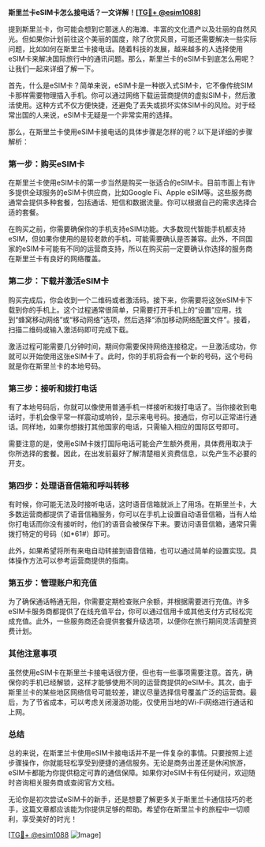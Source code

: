 **斯里兰卡eSIM卡怎么接电话？一文详解！[[TG💪+ @esim1088](https://t.me/s/esim1088)]**

提到斯里兰卡，你可能会想到它那迷人的海滩、丰富的文化遗产以及壮丽的自然风光。但如果你计划前往这个美丽的国度，除了欣赏风景，可能还需要解决一些实际问题，比如如何在斯里兰卡接电话。随着科技的发展，越来越多的人选择使用eSIM卡来解决国际旅行中的通讯问题。那么，斯里兰卡的eSIM卡到底怎么用呢？让我们一起来详细了解一下。

首先，什么是eSIM卡？简单来说，eSIM卡是一种嵌入式SIM卡，它不像传统SIM卡那样需要物理插入手机。你可以通过网络下载运营商提供的虚拟SIM卡，然后激活使用。这种方式不仅方便快捷，还避免了丢失或损坏实体SIM卡的风险。对于经常出国的人来说，eSIM卡无疑是一个非常实用的选择。

那么，在斯里兰卡使用eSIM卡接电话的具体步骤是怎样的呢？以下是详细的步骤解析：

### 第一步：购买eSIM卡

在斯里兰卡使用eSIM卡的第一步当然是购买一张适合的eSIM卡。目前市面上有许多提供全球服务的eSIM卡供应商，比如Google Fi、Apple eSIM等。这些服务商通常会提供多种套餐，包括通话、短信和数据流量。你可以根据自己的需求选择合适的套餐。

在购买之前，你需要确保你的手机支持eSIM功能。大多数现代智能手机都支持eSIM，但如果你使用的是较老款的手机，可能需要确认是否兼容。此外，不同国家的eSIM卡可能有不同的运营商支持，所以在购买前一定要确认你选择的服务商在斯里兰卡有良好的网络覆盖。

### 第二步：下载并激活eSIM卡

购买完成后，你会收到一个二维码或者激活码。接下来，你需要将这张eSIM卡下载到你的手机上。这个过程通常很简单，只需要打开手机上的“设置”应用，找到“蜂窝移动网络”或“移动网络”选项，然后选择“添加移动网络配置文件”。接着，扫描二维码或输入激活码即可完成下载。

激活过程可能需要几分钟时间，期间你需要保持网络连接稳定。一旦激活成功，你就可以开始使用这张eSIM卡了。此时，你的手机将会有一个新的号码，这个号码就是你在斯里兰卡的本地号码。

### 第三步：接听和拨打电话

有了本地号码后，你就可以像使用普通手机一样接听和拨打电话了。当你接收到电话时，手机会像平常一样震动或响铃，显示来电号码。接通后，你可以正常进行通话。同样地，如果你想拨打其他国家的电话，只需输入相应的国际区号即可。

需要注意的是，使用eSIM卡拨打国际电话可能会产生额外费用，具体费用取决于你所选择的套餐。因此，在出发前最好了解清楚相关资费信息，以免产生不必要的开支。

### 第四步：处理语音信箱和呼叫转移

有时候，你可能无法及时接听电话，这时语音信箱就派上了用场。在斯里兰卡，大多数运营商都提供了语音信箱服务，你可以在手机上设置自动语音信箱，当有人给你打电话而你没有接听时，他们的语音会被保存下来。要访问语音信箱，通常只需拨打特定的号码（如*61#）即可。

此外，如果希望将所有来电自动转接到语音信箱，也可以通过简单的设置实现。具体操作方法可以参考运营商提供的指南。

### 第五步：管理账户和充值

为了确保通话畅通无阻，你需要定期检查账户余额，并根据需要进行充值。许多eSIM卡服务商都提供了在线充值平台，你可以通过信用卡或其他支付方式轻松完成充值。此外，一些服务商还会提供套餐升级选项，以便你在旅行期间灵活调整资费计划。

### 其他注意事项

虽然使用eSIM卡在斯里兰卡接电话很方便，但也有一些事项需要注意。首先，确保你的手机已经解锁，这样才能够使用不同的运营商提供的eSIM卡。其次，由于斯里兰卡的某些地区网络信号可能较差，建议尽量选择信号覆盖广泛的运营商。最后，为了节省成本，可以考虑关闭漫游功能，仅使用当地的Wi-Fi网络进行通话和上网。

### 总结

总的来说，在斯里兰卡使用eSIM卡接电话并不是一件复杂的事情。只要按照上述步骤操作，你就能轻松享受到便捷的通信服务。无论是商务出差还是休闲旅游，eSIM卡都能为你提供稳定可靠的通信保障。如果你对eSIM卡有任何疑问，欢迎随时咨询相关服务商或查阅官方文档。

无论你是初次尝试eSIM卡的新手，还是想要了解更多关于斯里兰卡通信技巧的老手，这篇文章都应该能为你提供足够的帮助。希望你在斯里兰卡的旅程中一切顺利，享受美好的时光！

[[TG💪+ @esim1088](https://t.me/s/esim1088) ![Image](https://i.postimg.cc/4NQfJmqS/Snipaste-2025-05-13-00-14-12.png)]